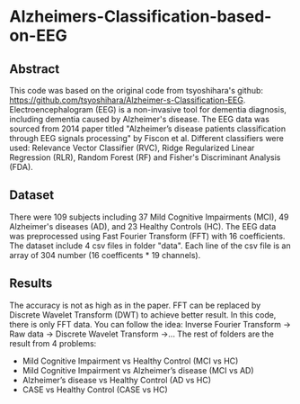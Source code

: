 # Alzheimers-Classification-based-on-EEG

## Abstract
This code was based on the original code from tsyoshihara's github: https://github.com/tsyoshihara/Alzheimer-s-Classification-EEG. Electroencephalogram (EEG) is a non-invasive tool for dementia diagnosis, including dementia caused by Alzheimer's disease. The EEG data was sourced from 2014 paper titled "Alzheimer’s disease patients classification through EEG signals processing" by Fiscon et al. Different classifiers were used: Relevance Vector Classifier (RVC), Ridge Regularized Linear Regression (RLR), Random Forest (RF) and Fisher's Discriminant Analysis (FDA). 

## Dataset
There were 109 subjects including 37 Mild Cognitive Impairments (MCI), 49 Alzheimer's diseases (AD), and 23 Healthy Controls (HC). The EEG data was preprocessed using Fast Fourier Transform (FFT) with 16 coefficients.
The dataset include 4 csv files in folder "data". Each line of the csv file is an array of 304 number (16 coefficents * 19 channels).

## Results
The accuracy is not as high as in the paper. FFT can be replaced by Discrete Wavelet Transform (DWT) to achieve better result. In this code, there is only FFT data. You can follow the idea: Inverse Fourier Transform -> Raw data -> Discrete Wavelet Transform ->...
The rest of folders are the result from 4 problems:
- Mild Cognitive Impairment vs Healthy Control (MCI vs HC)
- Mild Cognitive Impairment vs Alzheimer’s disease (MCI vs AD)
- Alzheimer’s disease vs Healthy Control (AD vs HC)
- CASE vs Healthy Control (CASE vs HC)
